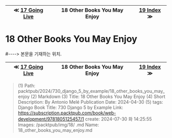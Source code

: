 
| ≪ [ 17 Going Live ](/packtpub/2024/730_django_5_by_example/17_going_live) | 18 Other Books You May Enjoy | [ 19 Index ](/packtpub/2024/730_django_5_by_example/19_index) ≫ |
|:----:|:----:|:----:|

# 18 Other Books You May Enjoy
#----> 본문을 기재하는 위치.



| ≪ [ 17 Going Live ](/packtpub/2024/730_django_5_by_example/17_going_live) | 18 Other Books You May Enjoy | [ 19 Index ](/packtpub/2024/730_django_5_by_example/19_index) ≫ |
|:----:|:----:|:----:|

> (1) Path: packtpub/2024/730_django_5_by_example/18_other_books_you_may_enjoy
> (2) Markdown
> (3) Title: 18 Other Books You May Enjoy
> (4) Short Description: By Antonio Melé Publication Date: 2024-04-30
> (5) tags: Django
> Book Title: 730 Django 5 by Example
> Link: https://subscription.packtpub.com/book/web-development/9781805125457/1
> create: 2024-07-30 화 14:25:55
> Images: /packtpub/img/18/
> .md Name: 18_other_books_you_may_enjoy.md

